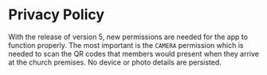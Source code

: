 # Privacy Policy

With the release of version 5, new permissions are needed for the app to function properly. The most important is the `CAMERA` permission which is needed to scan the QR codes that members would present when they arrive at the church premises. No device or photo details are persisted.
